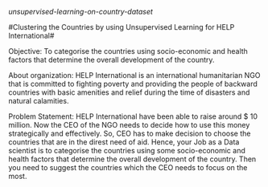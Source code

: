 *unsupervised-learning-on-country-dataset*

#Clustering the Countries by using Unsupervised Learning for HELP International#

Objective:
To categorise the countries using socio-economic and health factors that determine the overall development of the country.

About organization:
HELP International is an international humanitarian NGO that is committed to fighting poverty and providing the people of backward countries with basic amenities and relief during the time of disasters and natural calamities.

Problem Statement:
HELP International have been able to raise around $ 10 million. Now the CEO of the NGO needs to decide how to use this money strategically and effectively. So, CEO has to make decision to choose the countries that are in the direst need of aid. Hence, your Job as a Data scientist is to categorise the countries using some socio-economic and health factors that determine the overall development of the country. Then you need to suggest the countries which the CEO needs to focus on the most.
